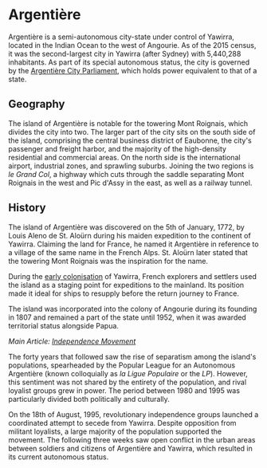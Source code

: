 # Argentière

Argentière is a semi-autonomous city-state under control of Yawirra, located in the Indian Ocean to the west of Angourie. As of the 2015 census, it was the second-largest city in Yawirra (after Sydney) with 5,440,288 inhabitants. As part of its special autonomous status, the city is governed by the [Argentière City Parliament](/argentiere/politics.html), which holds power equivalent to that of a state.

## Geography

The island of Argentière is notable for the towering Mont Roignais, which divides the city into two. The larger part of the city sits on the south side of the island, comprising the central business district of Eaubonne, the city's passenger and freight harbor, and the majority of the high-density residential and commercial areas. On the north side is the international airport, industrial zones, and sprawling suburbs. Joining the two regions is _le Grand Col_, a highway which cuts through the saddle separating Mont Roignais in the west and Pic d'Assy in the east, as well as a railway tunnel.

## History

The island of Argentière was discovered on the 5th of January, 1772, by Louis Aleno de St. Aloürn during his maiden expedition to the continent of Yawirra. Claiming the land for France, he named it Argentière in reference to a village of the same name in the French Alps. St. Aloürn later stated that the towering Mont Roignais was the inspiration for the name.

During the [early colonisation](/yawirra/history/earlycolonisation.html) of Yawirra, French explorers and settlers used the island as a staging point for expeditions to the mainland. Its position made it ideal for ships to resupply before the return journey to France.

The island was incorporated into the colony of Angourie during its founding in 1807 and remained a part of the state until 1952, when it was awarded territorial status alongside Papua.

_Main Article: [Independence Movement](/argentiere/history/earlyindependence.html)_

The forty years that followed saw the rise of separatism among the island's populations, spearheaded by the Popular League for an Autonomous Argentière (known colloquially as _la Ligue Populaire_ or the _LP_). However, this sentiment was not shared by the entirety of the population, and rival loyalist groups grew in power. The period between 1980 and 1995 was particularly divided both politically and culturally.

On the 18th of August, 1995, revolutionary independence groups launched a coordinated attempt to secede from Yawirra. Despite opposition from militant loyalists, a large majority of the population supported the movement. The following three weeks saw open conflict in the urban areas between soldiers and citizens of Argentière and Yawirra, which resulted in its current autonomous status.
